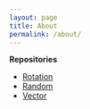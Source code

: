 ```yaml
---
layout: page
title: About
permalink: /about/
---
```


**Repositories**

- [Rotation](https://github.com/rsaucier/Rotation)
- [Random](https://github.com/rsaucier/Random)
- [Vector](https://github.com/rsaucier/Vector)
